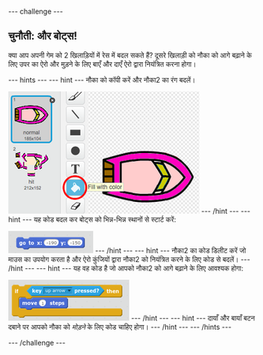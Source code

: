 --- challenge ---

## चुनौती: और बोट्स!
क्या आप अपनी गेम को 2 खिलाड़ियों में रेस में बदल सकते हैं? दूसरे खिलाड़ी को नौका को आगे बढ़ाने के लिए उपर का ऐरो और मुड़ने के लिए बाएँ और दाएँ ऐरो द्वारा नियंत्रित करना होगा।

--- hints ---
--- hint ---
नौका को कॉपी करें और नौका2 का रंग बदलें।

![screenshot](images/boat-p2.png)
--- /hint ---
--- hint ---
यह कोड बदल कर बोट्स को भिन्न-भिन्न स्थानों से स्टार्ट करें:

![screenshot](images/boat-p2start-blocks.png)
--- /hint ---
--- hint ---
नौका2 का कोड डिलीट करें जो माउस का उपयोग करता है और ऐरो कुंजियों द्वारा नौका2 को नियंत्रित करने के लिए कोड से बदलें।
--- /hint ---
--- hint ---
यह वह कोड है जो आपको नौका2 को आगे बढ़ाने के लिए आवश्यक होगा:

![screenshot](images/boat-p2forward-blocks.png)
--- /hint ---
--- hint ---
दायाँ और बायाँ बटन दबाने पर आपको नौका को _मोड़ने_ के लिए कोड चाहिए होगा।
--- /hint ---
--- /hints ---

--- /challenge ---
